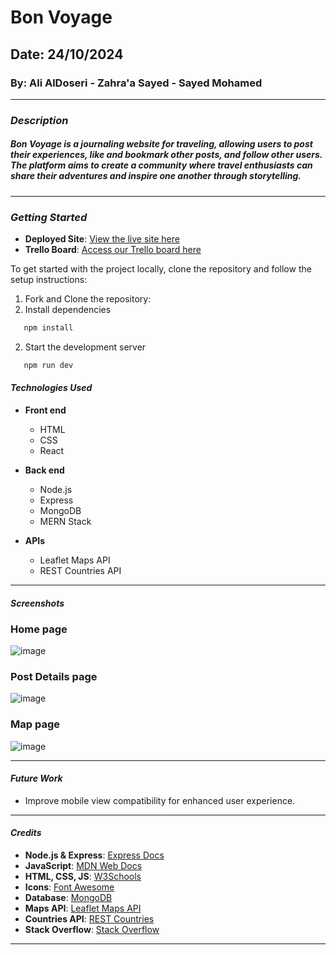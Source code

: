 # Bon Voyage

## Date: 24/10/2024

### By: Ali AlDoseri - Zahra'a Sayed - Sayed Mohamed

---

### **_Description_**

##### Bon Voyage is a journaling website for traveling, allowing users to post their experiences, like and bookmark other posts, and follow other users. The platform aims to create a community where travel enthusiasts can share their adventures and inspire one another through storytelling.

---

### **_Getting Started_**

- **Deployed Site**: [View the live site here](https://ritzy-crook.surge.sh/)  
- **Trello Board**: [Access our Trello board here](#)  

To get started with the project locally, clone the repository and follow the setup instructions:

1. Fork and Clone the repository:
2. Install dependencies
``` bash
   npm install
```
2. Start the development server
``` bash
   npm run dev
```

#### **_Technologies Used_**

- **Front end**
  - HTML
  - CSS
  - React

- **Back end**
  - Node.js
  - Express
  - MongoDB
  - MERN Stack

- **APIs**
  - Leaflet Maps API
  - REST Countries API

---

#### **_Screenshots_**

### Home page
![image](https://i.imgur.com/oUBeeDM.png)

### Post Details page
![image](https://i.imgur.com/2roX0Om.png)

### Map page
![image](https://i.imgur.com/raM8d2W.png)

---

#### **_Future Work_**

- Improve mobile view compatibility for enhanced user experience.

---

#### **_Credits_**

- **Node.js & Express**: [Express Docs](https://expressjs.com/)
- **JavaScript**: [MDN Web Docs](https://developer.mozilla.org/)
- **HTML, CSS, JS**: [W3Schools](https://www.w3schools.com/)
- **Icons**: [Font Awesome](https://fontawesome.com/)
- **Database**: [MongoDB](https://www.mongodb.com/)
- **Maps API**: [Leaflet Maps API](https://leafletjs.com/)
- **Countries API**: [REST Countries](https://restcountries.com/)
- **Stack Overflow**: [Stack Overflow](https://stackoverflow.com/)

---
